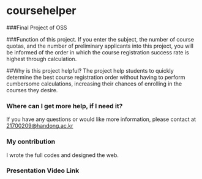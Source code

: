 # coursehelper

###Final Project of OSS

###Function of this project. 
If you enter the subject, the number of course quotas, and the number of preliminary applicants into this project, you will be informed of the order in which the course registration success rate is highest through calculation.

##Why is this project helpful?
The project help students to quickly determine the best course registration order without having to perform cumbersome calculations, increasing their chances of enrolling in the courses they desire.

### Where can I get more help, if I need it?
If you have any questions or would like more information, please contact at 
21700209@handong.ac.kr

### My contribution
I wrote the full codes and designed the web.

### Presentation Video Link
